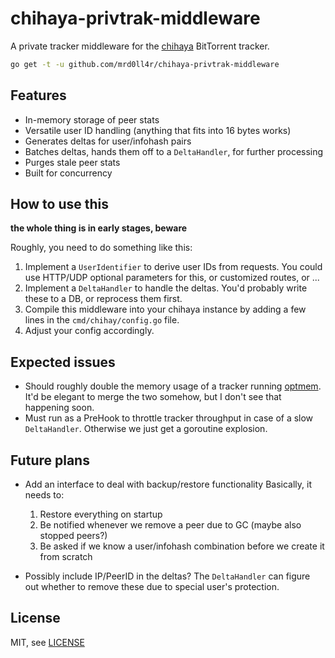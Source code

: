# chihaya-privtrak-middleware
A private tracker middleware for the [chihaya] BitTorrent tracker.

```bash
go get -t -u github.com/mrd0ll4r/chihaya-privtrak-middleware
```

[chihaya]: https://github.com/chihaya/chihaya

## Features
- In-memory storage of peer stats
- Versatile user ID handling (anything that fits into 16 bytes works)
- Generates deltas for user/infohash pairs
- Batches deltas, hands them off to a `DeltaHandler`, for further processing
- Purges stale peer stats
- Built for concurrency

## How to use this
**the whole thing is in early stages, beware**

Roughly, you need to do something like this:

1. Implement a `UserIdentifier` to derive user IDs from requests.
    You could use HTTP/UDP optional parameters for this, or customized routes, or ...
2. Implement a `DeltaHandler` to handle the deltas.
    You'd probably write these to a DB, or reprocess them first.
3. Compile this middleware into your chihaya instance by adding a few lines in the `cmd/chihay/config.go` file.
4. Adjust your config accordingly.

## Expected issues

- Should roughly double the memory usage of a tracker running [optmem].
    It'd be elegant to merge the two somehow, but I don't see that happening soon.
- Must run as a PreHook to throttle tracker throughput in case of a slow `DeltaHandler`.
    Otherwise we just get a goroutine explosion.

[optmem]: https://github.com/mrd0ll4r/chihaya-optmem-storage

## Future plans

- Add an interface to deal with backup/restore functionality
    Basically, it needs to:

    1. Restore everything on startup
    2. Be notified whenever we remove a peer due to GC (maybe also stopped peers?)
    3. Be asked if we know a user/infohash combination before we create it from scratch

- Possibly include IP/PeerID in the deltas?
    The `DeltaHandler` can figure out whether to remove these due to special user's protection.

## License
MIT, see [LICENSE](LICENSE)
